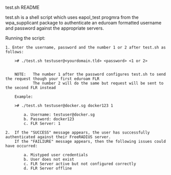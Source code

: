 test.sh README

test.sh is a shell script which uses eapol_test progmra from the wpa_supplicant package to authenticate an eduroam formatted username and password against the appropriate servers.

Running the script:

    1. Enter the username, password and the number 1 or 2 after test.sh as follows:
    
        ># ./test.sh testuser@<yourdomain.tld> <password> <1 or 2>
    
    
        NOTE:   The number 1 after the password configures test.sh to send the request though your first eduroam FLR
                The number 2 will do the same but request will be sent to the second FLR instead
    
        Example:
    
        ># ./test.sh testuser@docker.sg docker123 1
    
            a. Username: testuser@docker.sg
            b. Password: docker123
            c. FLR Server: 1
    
    2.  If the "SUCCESS" message appears, the user has successfully authenticated against their FreeRADIUS server.
        If the "FAILIURE" message appears, then the following issues could have occurred:
    
            a. Mistyped user credentials
            b. User does not exist
            c. FLR Server active but not configured correctly
            d. FLR Server offline       
